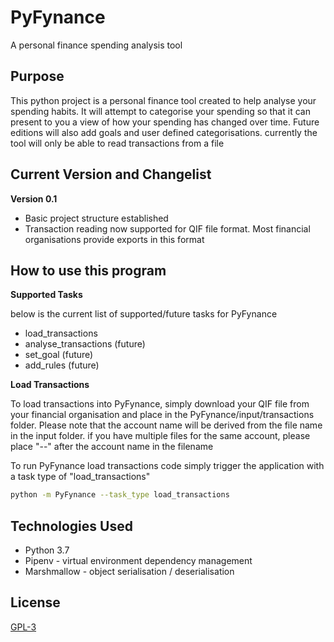 # PyFynance
A personal finance spending analysis tool

## Purpose
This python project is a personal finance tool created to help analyse your spending habits. It will attempt to 
categorise your spending so that it can present to you a view of how your spending has changed over time. Future 
editions will also add goals and user defined categorisations. currently the tool will only be able to read 
transactions from a file


## Current Version and Changelist
**Version 0.1**
* Basic project structure established
* Transaction reading now supported for QIF file format. Most financial organisations provide exports in this format


## How to use this program
**Supported Tasks**

below is the current list of supported/future tasks for PyFynance
* load_transactions
* analyse_transactions (future)
* set_goal (future)
* add_rules (future)


**Load Transactions**

To load transactions into PyFynance, simply download your QIF file from your financial organisation and place in the 
PyFynance/input/transactions folder.
Please note that the account name will be derived from the file name in the input folder. if you have multiple files 
for the same account, please place "--" after the account name in the filename

To run PyFynance load transactions code simply trigger the application with a task type of "load_transactions"
```bash
python -m PyFynance --task_type load_transactions
```

## Technologies Used
* Python 3.7
* Pipenv - virtual environment dependency management
* Marshmallow - object serialisation / deserialisation


## License
[GPL-3](https://choosealicense.com/licenses/gpl-3.0/) 